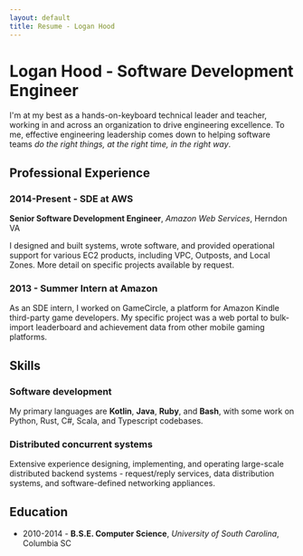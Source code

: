 ```yaml
---
layout: default
title: Resume - Logan Hood
---
```


# Logan Hood - Software Development Engineer

I'm at my best as a hands-on-keyboard technical leader and teacher, working in and across an organization to
drive engineering excellence. To me, effective engineering leadership comes down to helping software teams
*do the right things, at the right time, in the right way*.

## Professional Experience

### 2014-Present - SDE at AWS

**Senior Software Development Engineer**, *Amazon Web Services*, Herndon VA

I designed and built systems, wrote software, and provided operational support for various EC2 products, including
VPC, Outposts, and Local Zones. More detail on specific projects available by request.

### 2013 - Summer Intern at Amazon

As an SDE intern, I worked on GameCircle, a platform for Amazon Kindle third-party game developers. My
specific project was a web portal to bulk-import leaderboard and achievement data from other mobile gaming
platforms.

## Skills

### Software development

My primary languages are **Kotlin**, **Java**, **Ruby**, and **Bash**, with some work on Python, Rust, C#, Scala,
and Typescript codebases.

### Distributed concurrent systems

Extensive experience designing, implementing, and operating large-scale distributed backend systems - request/reply
services, data distribution systems, and software-defined networking appliances.

## Education

* 2010-2014 - **B.S.E. Computer Science**, *University of South Carolina*, Columbia SC

